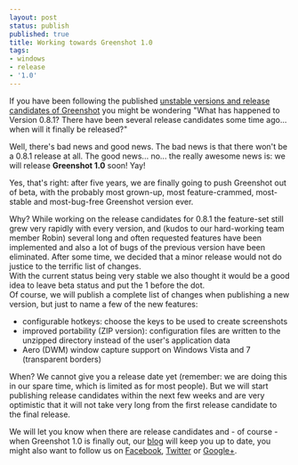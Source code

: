 ```yaml
---
layout: post
status: publish
published: true
title: Working towards Greenshot 1.0
tags:
- windows
- release
- '1.0'
---
```

<p>If you have been following the published <a href="/version-history/">unstable versions and release candidates of Greenshot</a> you might be wondering "What has happened to Version 0.8.1? There have been several release candidates some time ago... when will it finally be released?"</p>
<p>Well, there's bad news and good news. The bad news is that there won't be a 0.8.1 release at all. The good news... no... the really awesome news is: we will release <strong>Greenshot 1.0</strong> soon! Yay!</p>
<p>Yes, that's right: after five years, we are finally going to push Greenshot out of beta, with the probably most grown-up, most feature-crammed, most-stable and most-bug-free Greenshot version ever.</p>
<p>Why? While working on the release candidates for 0.8.1 the feature-set still grew very rapidly with every version, and (kudos to our hard-working team member Robin) several long and often requested features have been implemented and also a lot of bugs of the previous version have been eliminated. After some time, we decided that a minor release would not do justice to the terrific list of changes.<br />
With the current status being very stable we also thought it would be a good idea to leave beta status and put the 1 before the dot.<br />
Of course, we will publish a complete list of changes when publishing a new version, but just to name a few of the new features:</p>
<ul>
<li>configurable hotkeys: choose the keys to be used to create screenshots</li>
<li>improved portability (ZIP version): configuration files are written to the unzipped directory instead of the user's application data</li>
<li>Aero (DWM) window capture support on Windows Vista and 7 (transparent borders)</li>
</ul>
<p>When? We cannot give you a release date yet (remember: we are doing this in our spare time, which is limited as for most people). But we will start publishing release candidates within the next few weeks and are very optimistic that it will not take very long from the first release candidate to the final release.</p>
<p>We will let you know when there are release candidates and - of course - when Greenshot 1.0 is finally out, our <a href="/blog/">blog</a> will keep you up to date, you might also want to follow us on <a href="http://www.facebook.com/Greenshot.Tool">Facebook</a>, <a href="http://www.twitter.com/greenshot_tool/">Twitter</a> or <a href="https://plus.google.com/108405649004966849465">Google+</a>.</p>
